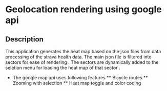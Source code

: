 # Geolocation rendering using google api 
## Description
   This application generates the heat map based on the json files from data processing of the strava health data. The main json file is filtered into sectors for ease of rendering . The sectors are dynamically added to the seletion menu for loading the heat map of that sector . 

   * The google map api uses following features
   ** Bicycle routes
   ** Zooming with selection
   ** Heat map toggle and color coding

